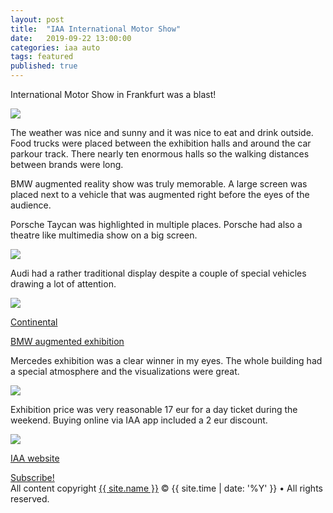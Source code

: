 ```yaml
---
layout: post
title:  "IAA International Motor Show"
date:   2019-09-22 13:00:00
categories: iaa auto
tags: featured 
published: true
---
```


International Motor Show in Frankfurt was a blast!

<img src="https://s3.eu-central-1.amazonaws.com/jounileino.com-images/2019-09-22-iaa-frankfurt/outside.jpg" width="" height="">

The weather was nice and sunny and it was nice to eat and drink outside. Food trucks were placed between the exhibition halls and around the car parkour track. There nearly ten enormous halls so the walking distances between brands were long.  

BMW augmented reality show was truly memorable. A large screen was placed next to a vehicle that was augmented right before the eyes of the audience. 

Porsche Taycan was highlighted in multiple places. Porsche had also a theatre like multimedia show on a big screen.

<img src="https://s3.eu-central-1.amazonaws.com/jounileino.com-images/2019-09-22-iaa-frankfurt/taycan.jpg" width="" height="">

Audi had a rather traditional display despite a couple of special vehicles drawing a lot of attention.

<img src="https://s3.eu-central-1.amazonaws.com/jounileino.com-images/2019-09-22-iaa-frankfurt/audi.jpg" width="" height="">

<a href="https://s3.eu-central-1.amazonaws.com/jounileino.com-images/2019-09-22-iaa-frankfurt/continental.mov" target="_blank">Continental</a>

<a href="https://s3.eu-central-1.amazonaws.com/jounileino.com-images/2019-09-22-iaa-frankfurt/bmw.mov" target="_blank">BMW augmented exhibition</a>

Mercedes exhibition was a clear winner in my eyes. The whole building had a special atmosphere and the visualizations were great.  

<img src="https://s3.eu-central-1.amazonaws.com/jounileino.com-images/2019-09-22-iaa-frankfurt/mercedes.jpg" width="" height="">

Exhibition price was very reasonable 17 eur for a day ticket during the weekend. Buying online via IAA app included a 2 eur discount. 

<img src="https://s3.eu-central-1.amazonaws.com/jounileino.com-images/2019-09-22-iaa-frankfurt/boyz.jpg" width="" height="">

[IAA website][iaa-website]

<footer class="site-footer">
 <a class="subscribe" href="{{ "/feed.xml" | prepend: site.baseurl }}"> <span class="tooltip"> <i class="fa fa-rss"></i> Subscribe!</span></a>
  <div class="inner">
   <section class="copyright">All content copyright <a href="mailto:{{ site.email}}">{{ site.name }}</a> &copy; {{ site.time | date: '%Y' }} &bull; All rights reserved.</section>
  </div>
</footer>


[iaa-website]:      https://iaa.de
